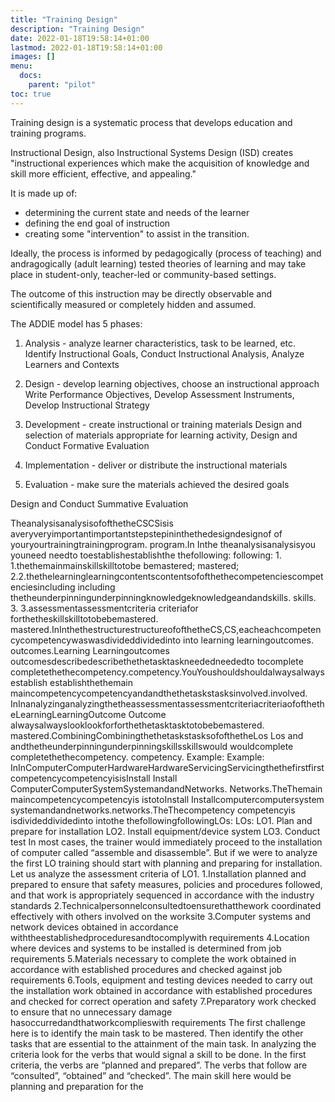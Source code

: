 ```yaml
---
title: "Training Design"
description: "Training Design"
date: 2022-01-18T19:58:14+01:00
lastmod: 2022-01-18T19:58:14+01:00
images: []
menu:
  docs:
    parent: "pilot"    
toc: true
---
```



Training design is a systematic process that develops education and training programs.

Instructional Design, also Instructional Systems Design (ISD) creates "instructional experiences which make the acquisition of knowledge and skill more efficient, effective, and appealing." 

It is made up of:
- determining the current state and needs of the learner
- defining the end goal of instruction
- creating some "intervention" to assist in the transition. 

Ideally, the process is informed by pedagogically (process of teaching) and andragogically (adult learning) tested theories of learning and may take place in student-only, teacher-led or community-based settings. 

The outcome of this instruction may be directly observable and scientifically measured or completely hidden and assumed. 

The ADDIE model has 5 phases:

1. Analysis - analyze learner characteristics, task to be learned, etc. Identify Instructional Goals, Conduct Instructional Analysis, Analyze Learners and Contexts 

2. Design - develop learning objectives, choose an instructional approach Write Performance Objectives, Develop Assessment Instruments, Develop Instructional Strategy 

3. Development - create instructional or training materials Design and selection of materials appropriate for learning activity, Design and Conduct Formative Evaluation 

4. Implementation - deliver or distribute the instructional materials 

5. Evaluation - make sure the materials achieved the desired goals 


Design and Conduct Summative Evaluation 

TheanalysisanalysisofofthetheCSCSisis averyveryimportantimportantstepstepininthethedesigndesignof of youryourtrainingtrainingprogram. program.In Inthe theanalysisanalysisyou youneed needto toestablishestablishthe thefollowing: following: 1. 1.thethemainmainskillskilltotobe bemastered; mastered; 2.2.thethelearninglearningcontentscontentsofofthethecompetenciescompetenciesincluding including thetheunderpinningunderpinningknowledgeknowledgeandandskills. skills. 3. 3.assessmentassessmentcriteria criteriafor forthetheskillskilltotobebemastered. mastered.InInthethestructurestructureofofthetheCS,CS,eacheachcompetencycompetencywaswasdivideddividedinto into learning learningoutcomes. outcomes.Learning Learningoutcomes outcomesdescribedescribethethetasktaskneededneededto tocomplete completethethecompetency.competency.YouYoushouldshouldalwaysalwaysestablish establishthethemain maincompetencycompetencyandandthethetaskstasksinvolved.involved. 
InInanalyzinganalyzingthetheassessmentassessmentcriteriacriteriaofofthetheLearningLearningOutcome Outcome alwaysalwayslooklookforforthethetasktasktotobebemastered.
mastered.CombiningCombiningthethetaskstasksofofthetheLos Los and andthetheunderpinningunderpinningskillsskillswould wouldcomplete completethethecompetency. competency. Example: Example: InInComputerComputerHardwareHardwareServicingServicingthethefirstfirstcompetencycompetencyisisInstall Install ComputerComputerSystemSystemandandNetworks. Networks.TheThemain maincompetencycompetencyis istotoInstall Installcomputercomputersystem systemandandnetworks.networks.TheThecompetency competencyis isdivideddividedinto intothe thefollowingfollowingLOs: LOs: LO1. Plan and prepare for installation LO2. Install equipment/device system LO3. Conduct test In most cases, the trainer would immediately proceed to the installation of computer called “assemble and disassemble”. But if we were to analyze the first LO training should start with planning and preparing for installation. Let us analyze the assessment criteria of LO1. 1.Installation planned and prepared to ensure that safety measures, policies and procedures followed, and that work is appropriately sequenced in accordance with the industry standards 2.Technicalpersonnelconsultedtoensurethatthework coordinated effectively with others involved on the worksite 3.Computer systems and network devices obtained in accordance withtheestablishedproceduresandtocomplywith requirements 4.Location where devices and systems to be installed is determined from job requirements 5.Materials necessary to complete the work obtained in accordance with established procedures and checked against job requirements 6.Tools, equipment and testing devices needed to carry out the installation work obtained in accordance with established procedures and checked for correct operation and safety 7.Preparatory work checked to ensure that no unnecessary damage hasoccurredandthatworkcomplieswith requirements The first challenge here is to identify the main task to be mastered. Then identify the other tasks that are essential to the attainment of the main task. In analyzing the criteria look for the verbs that would signal a skill to be done. In the first criteria, the verbs are “planned and prepared”. The verbs that follow are “consulted”, “obtained” and “checked”. The main skill here would be planning and preparation for the
